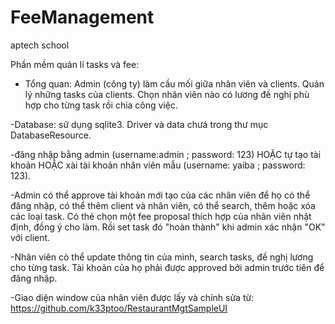 # FeeManagement
aptech school

Phần mềm quản lí tasks và fee:

- Tổng quan: Admin (công ty) làm cầu mối giữa nhân viên và clients. Quản lý những tasks của clients. Chọn nhân viên nào
có lương đề nghị phù hợp cho từng task rồi chia công việc.

-Database: sữ dụng sqlite3. Driver và data chưá trong thư mục DatabaseResource.

-đăng nhập bằng admin (username:admin ; password: 123) HOẶC tự tạo tài khoản HOẶC xài tài khoản nhân viên mẫu
(username: yaiba ; password: 123).

-Admin có thể approve tài khoản mới tạo của các nhân viên để họ có thể đăng nhập, có thể thêm client và nhân viên, có thể
search, thêm hoặc xóa các loại task. Có thẻ chọn một fee proposal thích hợp của nhân viên nhật định, đồng ý cho làm. Rồi
set task đó "hoàn thành" khi admin xác nhận "OK" với client.

-Nhân viên cò thể update thông tin của mình, search tasks, đề nghị lương cho từng task. Tài khoản của họ phải được approved
bởi admin trước tiên để đăng nhập.

-Giao diện window của nhân viên được lấy và chỉnh sửa từ: https://github.com/k33ptoo/RestaurantMgtSampleUI 


